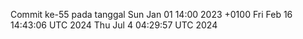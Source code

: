 Commit ke-55 pada tanggal Sun Jan 01 14:00 2023 +0100
Fri Feb 16 14:43:06 UTC 2024
Thu Jul  4 04:29:57 UTC 2024
